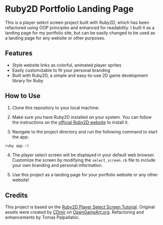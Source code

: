 # Ruby2D Portfolio Landing Page

This is a player select screen project built with Ruby2D, which has been refactored using OOP principles and enhanced for readability. I built it as a landing page for my portfolio site, but can be easily changed to be used as a landing page for any website or other purposes.

## Features

- Style website links as colorful, animated player sprites
- Easily customizable to fit your personal branding
- Built with Ruby2D, a simple and easy-to-use 2D game development library for Ruby

## How to Use

1. Clone this repository to your local machine.

2. Make sure you have Ruby2D installed on your system. You can follow the instructions on the [official Ruby2D website](https://www.ruby2d.com/learn/get-started/) to install it.

3. Navigate to the project directory and run the following command to start the app:

 ```ruby
 ruby app.rb
 ```
4. The player select screen will be displayed in your default web browser. Customize the screen by modifying the `select_screen.rb` file to include your own branding and personal information.

5. Use this project as a landing page for your portfolio website or any other website!

## Credits
This project is based on the [Ruby2D Player Select Screen Tutorial](https://www.youtube.com/watch?v=sWsD_r_DQ4c). Original assets were created by [CDmir](https://opengameart.org/users/cdmir) on [OpenGameArt.org](https://opengameart.org/content/asteroids-game-sprites-atlas). Refactoring and enhancements by Tomas Palpallatoc.
